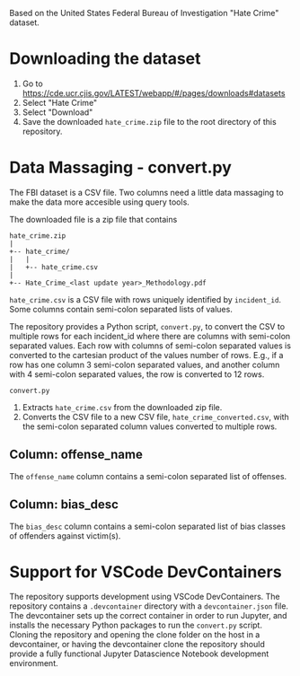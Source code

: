 Based on the United States Federal Bureau of Investigation "Hate Crime" dataset. 

# Downloading the dataset
1. Go to https://cde.ucr.cjis.gov/LATEST/webapp/#/pages/downloads#datasets
1. Select "Hate Crime"
1. Select "Download"
1. Save the downloaded `hate_crime.zip` file to the root directory of this repository.

# Data Massaging - convert.py
The FBI dataset is a CSV file. Two columns need a little data massaging to 
make the data more accesible using query tools.

The downloaded file is a zip file that contains 
```
hate_crime.zip
|
+-- hate_crime/
|   |
|   +-- hate_crime.csv
|
+-- Hate_Crime_<last update year>_Methodology.pdf
```

`hate_crime.csv` is a CSV file with rows uniquely identified by `incident_id`. Some columns contain semi-colon separated lists of values. 

The repository provides a Python script, `convert.py`, to convert the CSV to multiple rows for each incident_id where there are columns with semi-colon separated values. Each row with columns of semi-colon separated values is converted to the cartesian product of the values number of rows. E.g., if a row has one column 3 semi-colon separated values, and another column with 4 semi-colon separated values, the row is converted to 12 rows.
    
`convert.py`
1. Extracts `hate_crime.csv` from the downloaded zip file.
1. Converts the CSV file to a new CSV file, `hate_crime_converted.csv`, with the semi-colon separated column values converted to multiple rows.

## Column: offense_name
The `offense_name` column contains a semi-colon separated list of offenses.

## Column: bias_desc
The `bias_desc` column contains a semi-colon separated list of bias classes of offenders against victim(s).

# Support for VSCode DevContainers

The repository supports development using VSCode DevContainers. The repository contains a `.devcontainer` directory with a `devcontainer.json` file. The devcontainer sets up the correct container in order to run Jupyter, and installs the necessary Python packages to run the `convert.py` script. Cloning the repository and opening the clone folder on the host in a devcontainer, or having the devcontainer clone the repository should provide a fully functional Jupyter Datascience Notebook development environment.